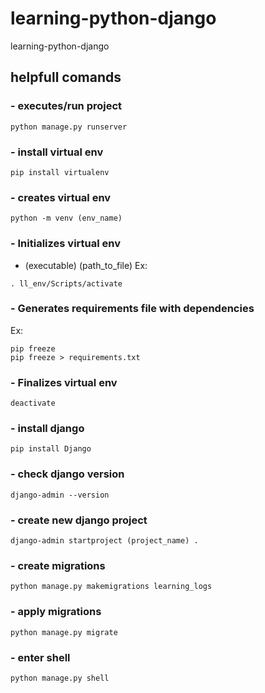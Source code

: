# learning-python-django
learning-python-django


## helpfull comands

### - executes/run project
```shell
python manage.py runserver
```

### - install virtual env
```shell
pip install virtualenv
```

### - creates virtual env
```shell
python -m venv (env_name)
```

### - Initializes virtual env
- (executable) (path_to_file)
Ex: 
```shell
. ll_env/Scripts/activate
```

### - Generates requirements file with dependencies
Ex: 
```shell
pip freeze
pip freeze > requirements.txt
```

### - Finalizes virtual env
```shell
deactivate
```

### - install django
```shell
pip install Django
```

### - check django version
```shell
django-admin --version
```

### - create new django project
```shell
django-admin startproject (project_name) .
```

### - create migrations
```shell
python manage.py makemigrations learning_logs
```

### - apply migrations
```shell
python manage.py migrate
```

### - enter shell
```shell
python manage.py shell
```
